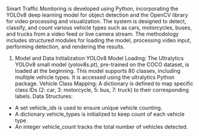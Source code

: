 Smart Traffic Monitoring is developed using Python, incorporating the YOLOv8
deep learning model for object detection and the OpenCV library for video
processing and visualization. The system is designed to detect, classify, and
count various vehicle types such as cars, motorcycles, buses, and trucks from a
video feed or live camera stream. The methodology includes structured modules
for loading the model, processing video input, performing detection, and
rendering the results.

1. Model and Data Initialization
YOLOv8 Model Loading:
The Ultralytics YOLOv8 small model (yolov8s.pt), pre-trained on the COCO
dataset, is loaded at the beginning. This model supports 80 classes, including
multiple vehicle types. It is accessed using the ultralytics Python package.
Vehicle Class Mapping:
A dictionary is defined to map specific class IDs (2: car, 3: motorcycle, 5: bus, 7:
truck) to their corresponding labels.
Data Structures:
- A set vehicle_ids is used to ensure unique vehicle counting.
- A dictionary vehicle_types is initialized to keep count of each vehicle type.
- An integer vehicle_count tracks the total number of vehicles detected.
